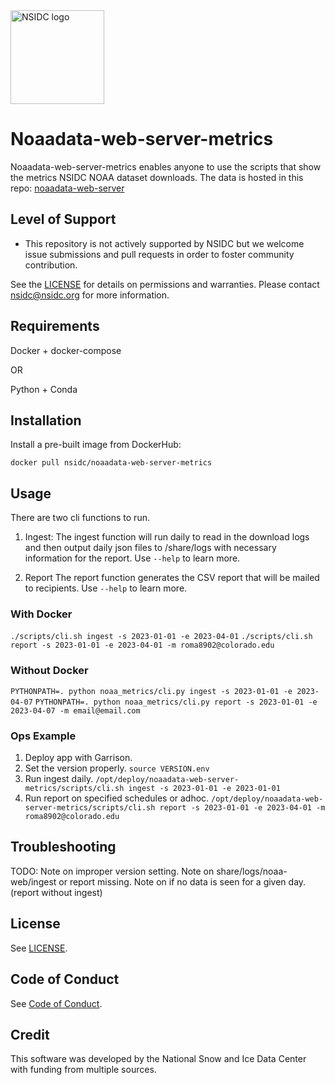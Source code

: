 <img alt="NSIDC logo" src="https://nsidc.org/themes/custom/nsidc/logo.svg" width="150" />


# Noaadata-web-server-metrics

Noaadata-web-server-metrics enables anyone to use the scripts that show the 
metrics NSIDC NOAA dataset downloads. The data is hosted in this repo: [noaadata-web-server](https://github.com/nsidc/noaadata-web-server)

## Level of Support

* This repository is not actively supported by NSIDC but we welcome issue 
  submissions and pull requests in order to foster community contribution.

See the [LICENSE](LICENSE) for details on permissions and warranties. Please 
contact nsidc@nsidc.org for more information.

## Requirements

Docker + docker-compose

OR

Python + Conda

## Installation

Install a pre-built image from DockerHub:

`docker pull nsidc/noaadata-web-server-metrics`

## Usage

There are two cli functions to run.
1. Ingest:
  The ingest function will run daily to read in the download logs and then output daily json files to /share/logs with necessary information for the report. Use `--help` to learn more.

2. Report
  The report function generates the CSV report that will be mailed to recipients. Use `--help` to learn more.

### With Docker
`./scripts/cli.sh ingest -s 2023-01-01 -e 2023-04-01`
`./scripts/cli.sh report -s 2023-01-01 -e 2023-04-01 -m roma8902@colorado.edu`

###  Without Docker
`PYTHONPATH=. python noaa_metrics/cli.py ingest -s 2023-01-01 -e 2023-04-07`
`PYTHONPATH=. python noaa_metrics/cli.py report -s 2023-01-01 -e 2023-04-07 -m email@email.com`

### Ops Example
1. Deploy app with Garrison. 
2. Set the version properly. `source VERSION.env`
3. Run ingest daily. `/opt/deploy/noaadata-web-server-metrics/scripts/cli.sh ingest -s 2023-01-01 -e 2023-01-01`
4. Run report on specified schedules or adhoc. `/opt/deploy/noaadata-web-server-metrics/scripts/cli.sh report -s 2023-01-01 -e 2023-04-01 -m roma8902@colorado.edu`

## Troubleshooting

TODO: Note on improper version setting.
Note on share/logs/noaa-web/ingest or report missing.
Note on if no data is seen for a given day.(report without ingest)

## License

See [LICENSE](LICENSE).

## Code of Conduct

See [Code of Conduct](CODE_OF_CONDUCT.md).

## Credit

This software was developed by the National Snow and Ice Data Center with 
funding from multiple sources.
